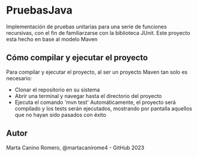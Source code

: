 # PruebasJava
Implementación de pruebas unitarias para una serie de funciones recursivas, con el fin de familiarzarse con la biblioteca JUnit.
Este proyecto esta hecho en base al modelo Maven

## Cómo compilar y ejecutar el proyecto
Para compilar y ejecutar el proyecto, al ser un proyecto Maven tan solo es necesario:

- Clonar el repositorio en su sistema
- Abrir una terminal y navegar hasta el directorio del proyecto
- Ejecuta el comando 'mvn test'
Automáticamente, el proyecto será compilado y los tests serán ejecutados, mostrando por pantalla aquellos que no hayan sido pasados con éxito

## Autor
Marta Canino Romero, @martacanirome4 - GitHub 2023
